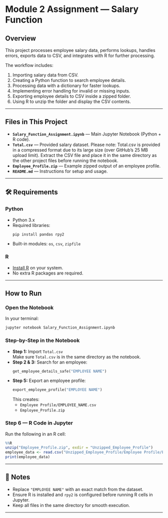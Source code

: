 # Module 2 Assignment — Salary Function

## Overview
This project processes employee salary data, performs lookups, handles errors, exports data to CSV, and integrates with R for further processing.  

The workflow includes:
1. Importing salary data from CSV.
2. Creating a Python function to search employee details.
3. Processing data with a dictionary for faster lookups.
4. Implementing error handling for invalid or missing inputs.
5. Exporting employee details to CSV inside a zipped folder.
6. Using R to unzip the folder and display the CSV contents.

---

## Files in This Project
- **`Salary_Function_Assignment.ipynb`** — Main Jupyter Notebook (Python + R code).
- **`Total.csv`** — Provided salary dataset. Please note: Total.csv is provided in a compressed format due to its large size (over  GitHub’s 25 MB upload limit). Extract the CSV file and place it in the same directory as the other project files before running the notebook.
- **`Employee_Profile.zip`** — Example zipped output of an employee profile.
- **`README.md`** — Instructions for setup and usage.

---

## 🛠 Requirements

### **Python**
- Python 3.x  
- Required libraries:
  ```bash
  pip install pandas rpy2
  ```
- Built-in modules: `os`, `csv`, `zipfile`

### **R**
- [Install R](https://cran.r-project.org/) on your system.
- No extra R packages are required.

---

## How to Run

### Open the Notebook
In your terminal:
```bash
jupyter notebook Salary_Function_Assignment.ipynb
```

### Step-by-Step in the Notebook
- **Step 1:** Import `Total.csv`  
  Make sure `Total.csv` is in the same directory as the notebook.  
- **Step 2 & 3:** Search for an employee:
  ```python
  get_employee_details_safe("EMPLOYEE NAME")
  ```
- **Step 5:** Export an employee profile:
  ```python
  export_employee_profile("EMPLOYEE NAME")
  ```
  This creates:
  - `Employee Profile/EMPLOYEE_NAME.csv`
  - `Employee_Profile.zip`

### Step 6 — R Code in Jupyter
Run the following in an R cell:
```R
%%R
unzip("Employee_Profile.zip", exdir = "Unzipped_Employee_Profile")
employee_data <- read.csv("Unzipped_Employee_Profile/Employee Profile/EMPLOYEE_NAME.csv")
print(employee_data)
```

---

## 📝 Notes
- Replace `"EMPLOYEE NAME"` with an exact match from the dataset.
- Ensure R is installed and `rpy2` is configured before running R cells in Jupyter.
- Keep all files in the same directory for smooth execution.

---
